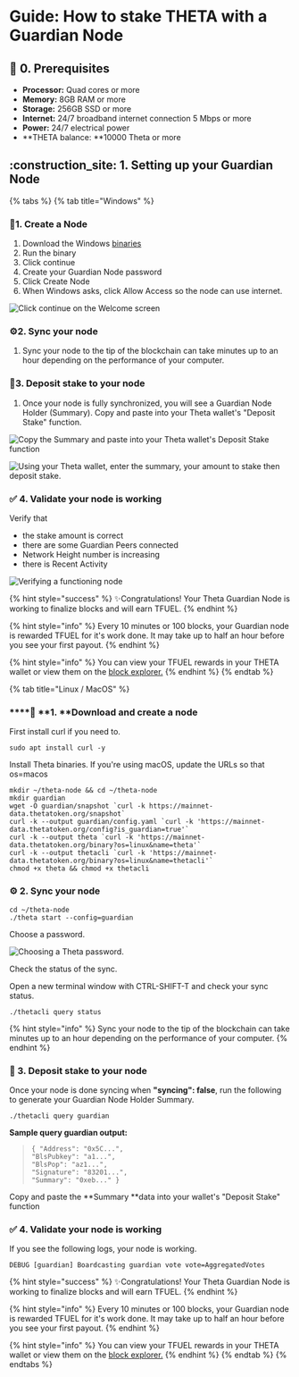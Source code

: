 # Guide: How to stake THETA with a Guardian Node

## :checkered_flag: 0. Prerequisites

* **Processor:** Quad cores or more
* **Memory:** 8GB RAM or more
* **Storage:** 256GB SSD or more
* **Internet:** 24/7 broadband internet connection 5 Mbps or more
* **Power:** 24/7 electrical power
* **THETA balance: **10000 Theta or more

## :construction_site: 1. Setting up your Guardian Node

{% tabs %}
{% tab title="Windows" %}
### :robot:1. Create a Node

1. Download the Windows [binaries](https://api.thetatoken.org/downloads/guardian-node/windows?network=mainnet)
2. Run the binary
3. Click continue
4. Create your Guardian Node password
5. Click Create Node
6. When Windows asks, click Allow Access so the node can use internet.

![Click continue on the Welcome screen](../../.gitbook/assets/theta-welcome.png)

### :gear:2. Sync your node

1. Sync your node to the tip of the blockchain can take minutes up to an hour depending on the performance of your computer.

### :money_with_wings:3. Deposit stake to your node

1. Once your node is fully synchronized, you will see a Guardian Node Holder (Summary). Copy and paste into your Theta wallet's "Deposit Stake" function.

![Copy the Summary and paste into your Theta wallet's Deposit Stake function](../../.gitbook/assets/theta-stake-windows.png)

![Using your Theta wallet, enter the summary, your amount to stake then deposit stake.](../../.gitbook/assets/theta-deposit.png)

### :white_check_mark: 4. Validate your node is working

Verify that

* the stake amount is correct
* there are some Guardian Peers connected
* Network Height number is increasing
* there is Recent Activity

![Verifying a functioning node](../../.gitbook/assets/theta-verify.png)

{% hint style="success" %}
:sparkles:Congratulations! Your Theta Guardian Node is working to finalize blocks and will earn TFUEL.
{% endhint %}

{% hint style="info" %}
Every 10 minutes or 100 blocks, your Guardian node is rewarded TFUEL for it's work done. It may take up to half an hour before you see your first payout.
{% endhint %}

{% hint style="info" %}
You can view your TFUEL rewards in your THETA wallet or view them on the [block explorer.](https://explorer.thetatoken.org)
{% endhint %}
{% endtab %}

{% tab title="Linux / MacOS" %}
### ****:robot: **1. **Download and create a node

First install curl if you need to.

```
sudo apt install curl -y
```

Install Theta binaries. If you're using macOS, update the URLs so that os=macos

```
mkdir ~/theta-node && cd ~/theta-node
mkdir guardian
wget -O guardian/snapshot `curl -k https://mainnet-data.thetatoken.org/snapshot`
curl -k --output guardian/config.yaml `curl -k 'https://mainnet-data.thetatoken.org/config?is_guardian=true'`
curl -k --output theta `curl -k 'https://mainnet-data.thetatoken.org/binary?os=linux&name=theta'`
curl -k --output thetacli `curl -k 'https://mainnet-data.thetatoken.org/binary?os=linux&name=thetacli'`
chmod +x theta && chmod +x thetacli
```

### :gear: 2. Sync your node

```
cd ~/theta-node
./theta start --config=guardian
```

Choose a password.

![Choosing a Theta password.](../../.gitbook/assets/hellotheta.png)

Check the status of the sync.

Open a new terminal window with CTRL-SHIFT-T and check your sync status.

```
./thetacli query status
```

{% hint style="info" %}
Sync your node to the tip of the blockchain can take minutes up to an hour depending on the performance of your computer.
{% endhint %}

### :money_with_wings: 3. Deposit stake to your node

Once your node is done syncing when **"syncing": false**, run the following to generate your Guardian Node Holder Summary.

```
./thetacli query guardian
```

 **Sample query guardian output:**

> `{ "Address": "0x5C...", `\
> `"BlsPubkey": "a1...", `\
> `"BlsPop": "az1...", `\
> `"Signature": "83201...", `\
> `"Summary": "0xeb..." }`

Copy and paste the **Summary **data into your wallet's "Deposit Stake" function

### :white_check_mark: 4. Validate your node is working

If you see the following logs, your node is working.

`DEBUG [guardian] Boardcasting guardian vote vote=AggregatedVotes`

{% hint style="success" %}
:sparkles:Congratulations! Your Theta Guardian Node is working to finalize blocks and will earn TFUEL.
{% endhint %}

{% hint style="info" %}
Every 10 minutes or 100 blocks, your Guardian node is rewarded TFUEL for it's work done. It may take up to half an hour before you see your first payout.
{% endhint %}

{% hint style="info" %}
You can view your TFUEL rewards in your THETA wallet or view them on the [block explorer.](https://explorer.thetatoken.org)
{% endhint %}
{% endtab %}
{% endtabs %}
